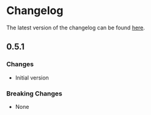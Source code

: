 # Changelog

The latest version of the changelog can be found [here](/Azure/bicep-registry-modules/blob/main/avm/res/network/network-security-group/CHANGELOG.md).

## 0.5.1

### Changes

- Initial version

### Breaking Changes

- None
